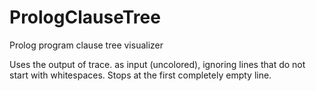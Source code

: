# PrologClauseTree
Prolog program clause tree visualizer

Uses the output of trace. as input (uncolored), ignoring lines that do not start with whitespaces. Stops at the first completely empty line.
